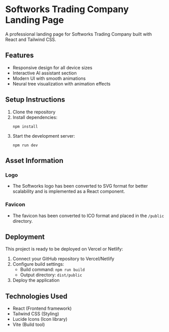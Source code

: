 # Softworks Trading Company Landing Page

A professional landing page for Softworks Trading Company built with React and Tailwind CSS.

## Features

- Responsive design for all device sizes
- Interactive AI assistant section
- Modern UI with smooth animations
- Neural tree visualization with animation effects

## Setup Instructions

1. Clone the repository
2. Install dependencies:
   ```
   npm install
   ```
3. Start the development server:
   ```
   npm run dev
   ```

## Asset Information

### Logo
- The Softworks logo has been converted to SVG format for better scalability and is implemented as a React component.

### Favicon
- The favicon has been converted to ICO format and placed in the `/public` directory.

## Deployment

This project is ready to be deployed on Vercel or Netlify:

1. Connect your GitHub repository to Vercel/Netlify
2. Configure build settings:
   - Build command: `npm run build`
   - Output directory: `dist/public`
3. Deploy the application

## Technologies Used

- React (Frontend framework)
- Tailwind CSS (Styling)
- Lucide Icons (Icon library)
- Vite (Build tool)
